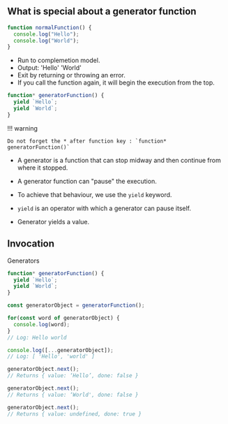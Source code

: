 ## What is special about a generator function 


```js title="Normal function"
function normalFunction() {
  console.log("Hello");
  console.log("World");
}
```

* Run to complemetion model.
* Output: 'Hello' 'World'
* Exit by returning or throwing an error.
* If you call the function again, it will begin the execution from the top.

```js title="Generator function"
function* generatorFunction() {
  yield `Hello`;
  yield `World`;
}
```

!!! warning

    Do not forget the * after function key : `function* generatorFunction()`

* A generator is a function that can stop midway and then continue from where it
stopped.

* A generator function can "pause" the execution.
* To achieve that behaviour, we use the `yield` keyword.
* `yield` is an operator with which a generator can pause itself.
* Generator yields a value.

## Invocation

Generators

```js title="Create the Generator"
function* generatorFunction() {
  yield `Hello`;
  yield `World`;
}

const generatorObject = generatorFunction();
```

```js title="Use the Generator"
for(const word of generatorObject) {
  console.log(word);
}
// Log: Hello world

console.log([...generatorObject]);
// Log: [ 'Hello', 'world' ]

generatorObject.next();
// Returns { value: ‘Hello’, done: false }

generatorObject.next();
// Returns { value: ‘World', done: false }

generatorObject.next();
// Returns { value: undefined, done: true }

```